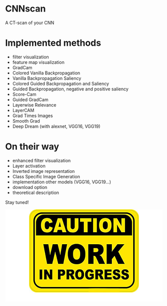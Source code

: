 # CNNscan
A CT-scan of your CNN

# Implemented methods
* filter visualization
* feature map visualization
* GradCam
* Colored Vanilla Backpropagation
* Vanilla Backpropagation Saliency
* Colored Guided Backpropagation and Saliency
* Guided Backpropagation, negative and positive saliency
* Score-Cam
* Guided GradCam
* Layerwise Relevance
* LayerCAM
* Grad Times Images
* Smooth Grad
* Deep Dream (with alexnet, VGG16, VGG19)

# On their way 
* enhanced filter visualization
* Layer activation
* Inverted image representation
* Class Specific Image Generation
* implementation other models (VGG16, VGG19...)
* download option
* theoretical description

Stay tuned!

![work in progress](https://github.com/SalvatoreRa/CNNscan/blob/main/img/work_in_progress.png?raw=true)
